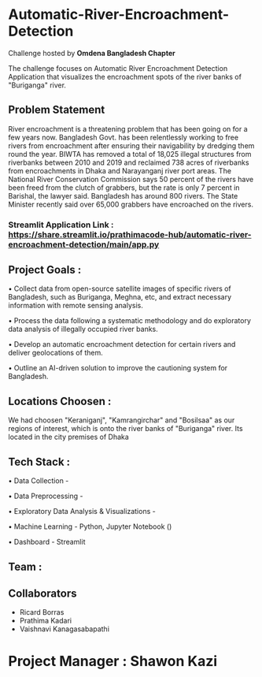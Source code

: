 # Automatic-River-Encroachment-Detection

Challenge hosted by **Omdena Bangladesh Chapter**

The challenge focuses on Automatic River Encroachment Detection Application that visualizes the encroachment spots of the river banks of "Buriganga" river.


## Problem Statement

River encroachment is a threatening problem that has been going on for a few years now. Bangladesh Govt. has been relentlessly working to free rivers from encroachment after ensuring their navigability by dredging them round the year. BIWTA has removed a total of 18,025 illegal structures from riverbanks between 2010 and 2019 and reclaimed 738 acres of riverbanks from encroachments in Dhaka and Narayanganj river port areas. The National River Conservation Commission says 50 percent of the rivers have been freed from the clutch of grabbers, but the rate is only 7 percent in Barishal, the lawyer said. Bangladesh has around 800 rivers. The State Minister recently said over 65,000 grabbers have encroached on the rivers.

### Streamlit Application Link : https://share.streamlit.io/prathimacode-hub/automatic-river-encroachment-detection/main/app.py


## Project Goals :

• Collect data from open-source satellite images of specific rivers of Bangladesh, such as Buriganga, Meghna, etc, and extract necessary information with remote sensing analysis.

• Process the data following a systematic methodology and do exploratory data analysis of illegally occupied river banks.

• Develop an automatic encroachment detection for certain rivers and deliver geolocations of them.

• Outline an AI-driven solution to improve the cautioning system for Bangladesh.


## Locations Choosen : 

We had choosen "Keraniganj", "Kamrangirchar" and "Bosilsaa" as our regions of interest, which is onto the river banks of "Buriganga" river. Its located in the city premises of Dhaka


## Tech Stack :

• Data Collection -

• Data Preprocessing -

• Exploratory Data Analysis & Visualizations -

• Machine Learning - Python, Jupyter Notebook ()

• Dashboard - Streamlit


## Team :

## Collaborators

- Ricard Borras
- Prathima Kadari
- Vaishnavi Kanagasabapathi

# Project Manager : Shawon Kazi
